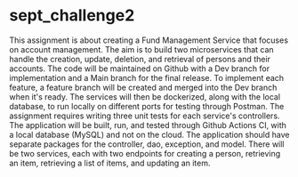 # sept_challenge2

This assignment is about creating a Fund Management Service that focuses on account management. The aim is to build two microservices that can handle the creation, update, deletion, and retrieval of persons and their accounts. The code will be maintained on Github with a Dev branch for implementation and a Main branch for the final release. To implement each feature, a feature branch will be created and merged into the Dev branch when it's ready. The services will then be dockerized, along with the local database, to run locally on different ports for testing through Postman. The assignment requires writing three unit tests for each service's controllers. The application will be built, run, and tested through Github Actions CI, with a local database (MySQL) and not on the cloud. The application should have separate packages for the controller, dao, exception, and model. There will be two services, each with two endpoints for creating a person, retrieving an item, retrieving a list of items, and updating an item.
